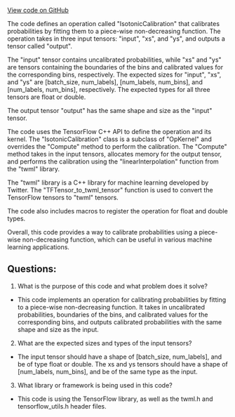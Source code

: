 [View code on GitHub](https://github.com/misbahsy/the-algorithm/twml/libtwml/src/ops/isotonic_calibration.cpp)

The code defines an operation called "IsotonicCalibration" that calibrates probabilities by fitting them to a piece-wise non-decreasing function. The operation takes in three input tensors: "input", "xs", and "ys", and outputs a tensor called "output". 

The "input" tensor contains uncalibrated probabilities, while "xs" and "ys" are tensors containing the boundaries of the bins and calibrated values for the corresponding bins, respectively. The expected sizes for "input", "xs", and "ys" are [batch_size, num_labels], [num_labels, num_bins], and [num_labels, num_bins], respectively. The expected types for all three tensors are float or double. 

The output tensor "output" has the same shape and size as the "input" tensor. 

The code uses the TensorFlow C++ API to define the operation and its kernel. The "IsotonicCalibration" class is a subclass of "OpKernel" and overrides the "Compute" method to perform the calibration. The "Compute" method takes in the input tensors, allocates memory for the output tensor, and performs the calibration using the "linearInterpolation" function from the "twml" library. 

The "twml" library is a C++ library for machine learning developed by Twitter. The "TFTensor_to_twml_tensor" function is used to convert the TensorFlow tensors to "twml" tensors. 

The code also includes macros to register the operation for float and double types. 

Overall, this code provides a way to calibrate probabilities using a piece-wise non-decreasing function, which can be useful in various machine learning applications.
## Questions: 
 1. What is the purpose of this code and what problem does it solve?
- This code implements an operation for calibrating probabilities by fitting to a piece-wise non-decreasing function. It takes in uncalibrated probabilities, boundaries of the bins, and calibrated values for the corresponding bins, and outputs calibrated probabilities with the same shape and size as the input.

2. What are the expected sizes and types of the input tensors?
- The input tensor should have a shape of [batch_size, num_labels], and be of type float or double. The xs and ys tensors should have a shape of [num_labels, num_bins], and be of the same type as the input.

3. What library or framework is being used in this code?
- This code is using the TensorFlow library, as well as the twml.h and tensorflow_utils.h header files.